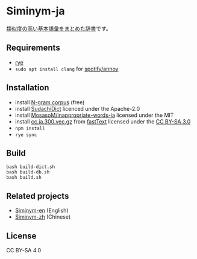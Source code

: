 # Siminym-ja

[類似度の高い基本語彙をまとめた辞書](https://marmooo.github.io/siminym-ja/)です。

## Requirements

- [rye](https://github.com/mitsuhiko/rye)
- `sudo apt install clang` for [spotify/annoy](https://github.com/spotify/annoy)

## Installation

- install [N-gram corpus](http://www.s-yata.jp/corpus/nwc2010/ngrams/) (free)
- install [SudachiDict](https://github.com/WorksApplications/SudachiDict)
  licenced under the Apache-2.0
- install
  [MosasoM/inappropriate-words-ja](https://github.com/MosasoM/inappropriate-words-ja)
  licensed under the MIT
- install
  [cc.ja.300.vec.gz](https://dl.fbaipublicfiles.com/fasttext/vectors-crawl/cc.ja.300.vec.gz)
  from [fastText](https://fasttext.cc/docs/en/crawl-vectors.html) licensed under
  the [CC BY-SA 3.0](https://creativecommons.org/licenses/by-sa/3.0/)
- `npm install`
- `rye sync`

## Build

```
bash build-dict.sh
bash build-db.sh
bash build.sh
```

## Related projects

- [Siminym-en](https://github.com/marmooo/siminym-en) (English)
- [Siminym-zh](https://github.com/marmooo/siminym-zh) (Chinese)

## License

CC BY-SA 4.0
